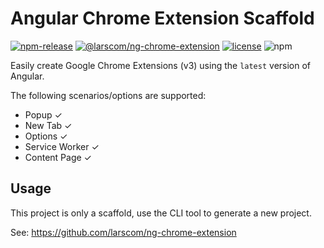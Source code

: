 # Angular Chrome Extension Scaffold

[![npm-release](https://img.shields.io/npm/v/@larscom/ng-chrome-extension.svg?label=npm)](https://www.npmjs.com/package/@larscom/ng-chrome-extension)
[![@larscom/ng-chrome-extension](https://github.com/larscom/ng-chrome-extension/workflows/@larscom/ng-chrome-extension/badge.svg?branch=master)](https://github.com/larscom/ng-chrome-extension)
[![license](https://img.shields.io/npm/l/@larscom/ng-chrome-extension)](https://github.com/larscom/ng-chrome-extension/blob/master/LICENSE)
![npm](https://img.shields.io/npm/dw/@larscom/ng-chrome-extension)

Easily create Google Chrome Extensions (v3) using the `latest` version of Angular.

The following scenarios/options are supported:

- Popup &#10003;
- New Tab &#10003;
- Options &#10003;
- Service Worker &#10003;
- Content Page &#10003;

## Usage

This project is only a scaffold, use the CLI tool to generate a new project.

See: https://github.com/larscom/ng-chrome-extension
